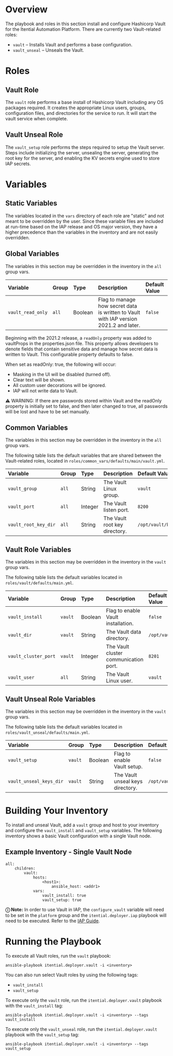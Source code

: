 # Overview

The playbook and roles in this section install and configure Hashicorp Vault for the Itential Automation Platform.  There are currently two Vault-related roles:

* `vault` – Installs Vault and performs a base configuration.
* `vault_unseal` – Unseals the Vault.

# Roles

## Vault Role

The `vault` role performs a base install of Hashicorp Vault including any OS packages required. It creates the appropriate Linux users, groups, configuration files, and directories for the service to run. It will start the vault service when complete.

## Vault Unseal Role

The `vault_setup` role performs the steps required to setup the Vault server. Steps include initializing the server, unsealing the server, generating the root key for the server, and enabling the KV secrets engine used to store IAP secrets. 

# Variables

## Static Variables

The variables located in the `vars` directory of each role are "static" and not meant to be overridden by the user.  Since these variable files are included at run-time based on the IAP release and OS major version, they have a higher precedence than the variables in the inventory and are not easily overridden.

## Global Variables

The variables in this section may be overridden in the inventory in the `all` group vars.

| Variable | Group | Type | Description | Default Value
| :------- | :---- | :--- | :---------- | :------------
| `vault_read_only` | `all` | Boolean | Flag to manage how secret data is written to Vault with IAP version 2021.2 and later. | `false`

Beginning with the 2021.2 release, a `readOnly` property was added to vaultProps in the properties.json file. This property allows developers to denote fields that contain sensitive data and manage how secret data is written to Vault. This configurable property defaults to false.

When set as readOnly: true, the following will occur:

 - Masking in the UI will be disabled (turned off).
 - Clear text will be shown.
 - All custom user decorations will be ignored.
 - IAP will not write data to Vault.

⚠ WARNING: If there are passwords stored within Vault and the readOnly property is initially set to false, and then later changed to true, all passwords will be lost and have to be set manually.

## Common Variables

The variables in this section may be overridden in the inventory in the `all` group vars.

The following table lists the default variables that are shared between the Vault-related roles, located in `roles/common_vars/defaults/main/vault.yml`.

| Variable | Group | Type | Description | Default Value
| :------- | :---- | :--- | :---------- | :------------
| `vault_group` | `all` | String | The Vault Linux group. | `vault`
| `vault_port` | `all` | Integer | The Vault listen port. | `8200`
| `vault_root_key_dir` | `all` | String | The Vault root key directory. | `/opt/vault/keys/root_key`

## Vault Role Variables

The variables in this section may be overridden in the inventory in the `vault` group vars.

The following table lists the default variables located in `roles/vault/defaults/main.yml`.

| Variable | Group | Type | Description | Default Value
| :------- | :---- | :--- | :---------- | :------------
| `vault_install` | `vault` | Boolean | Flag to enable Vault installation. | `false`
| `vault_dir` | `vault` | String | The Vault data directory. | `/opt/vault`
| `vault_cluster_port` | `vault` | Integer | The Vault cluster communication port. | `8201`
| `vault_user` | `all` | String |The Vault Linux user. | `vault`

## Vault Unseal Role Variables

The variables in this section may be overridden in the inventory in the `vault` group vars.

The following table lists the default variables located in `roles/vault_unseal/defaults/main.yml`.

| Variable | Group | Type | Description | Default Value
| :------- | :---- | :--- | :---------- | :------------
| `vault_setup` | `vault` | Boolean | Flag to enable Vault setup. | `false`
| `vault_unseal_keys_dir` | `vault` | String | The Vault unseal keys directory. | `/opt/vault/keys/unseal_keys`

# Building Your Inventory

To install and unseal Vault, add a `vault` group and host to your inventory and configure the `vault_install` and `vault_setup` variables.  The following inventory shows a basic Vault configuration with a single Vault node.

## Example Inventory - Single Vault Node

```
all:
    children:
        vault:
            hosts:
                <host1>:
                    ansible_host: <addr1>
            vars:
                vault_install: true
                vault_setup: true
```

**&#9432; Note:**
In order to use Vault in IAP, the `configure_vault` variable will need to be set in the `platform` group and the `itential.deployer.iap` playbook will need to be executed.  Refer to the [IAP Guide](iap_guide.md).

# Running the Playbook

To execute all Vault roles, run the `vault` playbook:

```
ansible-playbook itential.deployer.vault -i <inventory>
```

You can also run select Vault roles by using the following tags:

* `vault_install`
* `vault_setup`

To execute only the `vault` role, run the `itential.deployer.vault` playbook with the `vault_install` tag:

```
ansible-playbook itential.deployer.vault -i <inventory> --tags vault_install
```

To execute only the `vault_unseal` role, run the `itential.deployer.vault` playbook with the `vault_setup` tag:

```
ansible-playbook itential.deployer.vault -i <inventory> --tags vault_setup
```
